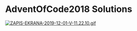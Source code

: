 # AdventOfCode2018 Solutions
[![ZAPIS-EKRANA-2019-12-01-V-11.22.10.gif](https://s5.gifyu.com/images/ZAPIS-EKRANA-2019-12-01-V-11.22.10.gif)](https://gifyu.com/image/vFWS)
